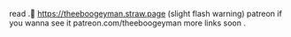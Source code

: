 read .🔪
https://theeboogeyman.straw.page (slight flash warning)
patreon if you wanna see it
patreon.com/theeboogeyman
more links soon  .
